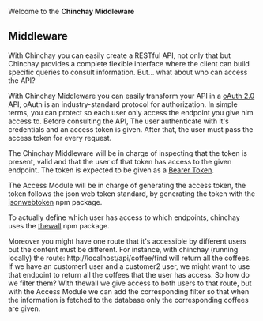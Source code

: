 
Welcome to the **Chinchay Middleware**



## Middleware

 With Chinchay you can easily create a RESTful API, not only that but Chinchay provides a complete flexible interface
 where the client can build specific queries to consult information. But... what about who can access the API? 
 
 With Chinchay Middleware you can easily transform your API in a [oAuth 2.0](https://oauth.net/2/) API, oAuth is an industry-standard protocol for authorization. In simple terms, you can protect so each user only access the endpoint you give him access to. Before consulting the API, The user authenticate with it's credentials and an access token is given. After that, the user must pass the access token for every request.
 
 The Chinchay Middleware will be in charge of inspecting that the token is present, valid and that the user of that token has access to the given endpoint. The token is expected to be given as a [Bearer Token](https://swagger.io/docs/specification/authentication/bearer-authentication/).
 
 The Access Module will be in charge of generating the access token, the token follows the json web token standard, by generating the token with the [jsonwebtoken](https://www.npmjs.com/package/jsonwebtoken) npm package.
 
 To actually define which user has access to which endpoints, chinchay uses the [thewall](https://www.npmjs.com/package/thewall) npm package. 
 
 Moreover you might have one route that it's accessible by different users but the content must be different. For instance, with chinchay (running locally) the route: http://localhost/api/coffee/find will return all the coffees. If we have an customer1 user and a customer2 user, we might want to use that endpoint to return all the coffees that the user has access. So how do we filter them? With thewall we give access to both users to that route, but with the Access Module we can add the corresponding filter so that when the information is fetched to the database only the corresponding coffees are given.